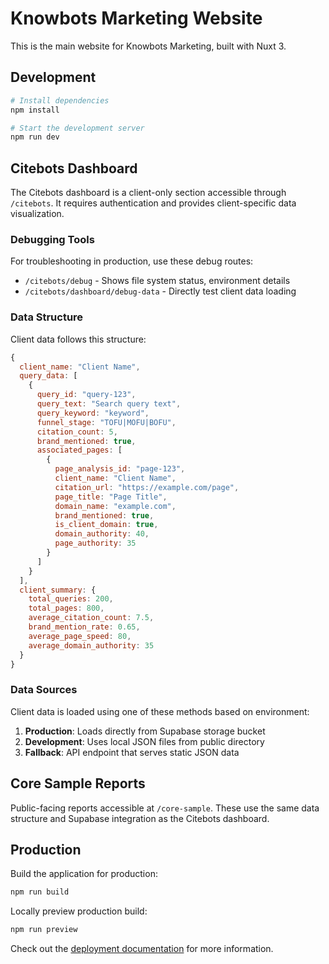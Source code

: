 # Knowbots Marketing Website

This is the main website for Knowbots Marketing, built with Nuxt 3.

## Development

```bash
# Install dependencies
npm install

# Start the development server
npm run dev
```

## Citebots Dashboard

The Citebots dashboard is a client-only section accessible through `/citebots`. It requires authentication and provides client-specific data visualization.

### Debugging Tools

For troubleshooting in production, use these debug routes:

- `/citebots/debug` - Shows file system status, environment details
- `/citebots/dashboard/debug-data` - Directly test client data loading

### Data Structure

Client data follows this structure:

```javascript
{
  client_name: "Client Name",
  query_data: [
    {
      query_id: "query-123",
      query_text: "Search query text",
      query_keyword: "keyword",
      funnel_stage: "TOFU|MOFU|BOFU",
      citation_count: 5,
      brand_mentioned: true,
      associated_pages: [
        {
          page_analysis_id: "page-123",
          client_name: "Client Name",
          citation_url: "https://example.com/page",
          page_title: "Page Title",
          domain_name: "example.com",
          brand_mentioned: true,
          is_client_domain: true,
          domain_authority: 40,
          page_authority: 35
        }
      ]
    }
  ],
  client_summary: {
    total_queries: 200,
    total_pages: 800,
    average_citation_count: 7.5,
    brand_mention_rate: 0.65,
    average_page_speed: 80,
    average_domain_authority: 35
  }
}
```

### Data Sources

Client data is loaded using one of these methods based on environment:

1. **Production**: Loads directly from Supabase storage bucket
2. **Development**: Uses local JSON files from public directory
3. **Fallback**: API endpoint that serves static JSON data

## Core Sample Reports

Public-facing reports accessible at `/core-sample`. These use the same data structure and Supabase integration as the Citebots dashboard.

## Production

Build the application for production:

```bash
npm run build
```

Locally preview production build:

```bash
npm run preview
```

Check out the [deployment documentation](https://nuxt.com/docs/getting-started/deployment) for more information.